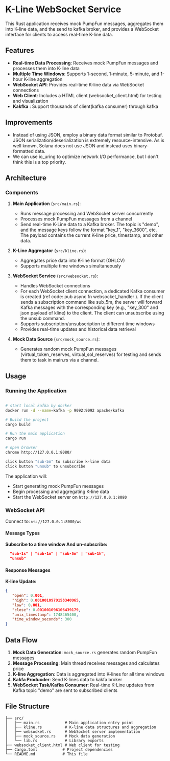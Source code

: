 # K-Line WebSocket Service

This Rust application receives mock PumpFun messages, aggregates them into K-line data, and the send to kafka broker, and provides a WebSocket interface for clients to access real-time K-line data.

## Features

- **Real-time Data Processing**: Receives mock PumpFun messages and processes them into K-line data
- **Multiple Time Windows**: Supports 1-second, 1-minute, 5-minute, and 1-hour K-line aggregation
- **WebSocket API**: Provides real-time K-line data via WebSocket connections
- **Web Client**: Includes a HTML client (websocket_client.html) for testing and visualization
- **Kakfka** : Support thousands of client(kafka consumer) through kafka 

## Improvements

- Instead of using JSON, employ a binary data format similar to Protobuf. JSON serialization/deserialization is extremely resource-intensive. As is well known, Solana does not use JSON and instead uses binary-formatted data.
- We can use io_uring to optimize network I/O performance, but I don't think this is a top priority.


## Architecture

### Components

1. **Main Application** (`src/main.rs`):
   - Runs message processing and WebSocket server concurrently
   - Processes mock PumpFun messages from a channel
   - Send real-time K-Line data to a Kafka broker. The topic is "demo", and the message keys follow the format "key_1", "key_3600", etc. The payload contains the current K-line price, timestamp, and other data.

2. **K-Line Aggregator** (`src/kline.rs`):
   - Aggregates price data into K-line format (OHLCV)
   - Supports multiple time windows simultaneously

3. **WebSocket Service** (`src/websocket.rs`):
   - Handles WebSocket connections
   - For each WebSocket client connection, a dedicated Kafka consumer is created (ref code: pub async fn websocket_handler ). If the client sends a subscription command like sub_5m, the server will forward Kafka messages with the corresponding key (e.g., "key_300" and json payload of kline) to the client. The client can unsubscribe using the unsub command.
   - Supports subscription/unsubscription to different time windows
   - Provides real-time updates and historical data retrieval

4. **Mock Data Source** (`src/mock_source.rs`):
   - Generates random mock PumpFun messages (virtual_token_reserves, virtual_sol_reserves) for testing and sends them to task in main.rs via a channel.

## Usage

### Running the Application

```bash

# start local kafka by docker 
docker run -d --name=kafka -p 9092:9092 apache/kafka

# Build the project
cargo build

# Run the main application
cargo run

# open browser 
chrome http://127.0.0.1:8080/

click button "sub-5m" to subscribe k-line data 
click button "unsub" to unsubscribe 

```

The application will:
- Start generating mock PumpFun messages
- Begin processing and aggregating K-line data
- Start the WebSocket server on `http://127.0.0.1:8080`

### WebSocket API

Connect to: `ws://127.0.0.1:8080/ws`

#### Message Types

**Subscribe to a time window And un-subscribe:**
```json
  "sub-1s" | "sub-1m" | "sub-5m" | "sub-1h",
  "unsub"
```

#### Response Messages

**K-line Update:**
```json
{ 
   "open": 0.001, 
   "high": 0.0010010979158340965, 
   "low": 0.001, 
   "close": 0.001001096106439179, 
   "unix_timestamp": 1748465400, 
   "time_window_seconds": 300 
}
```

## Data Flow

1. **Mock Data Generation**: `mock_source.rs` generates random PumpFun messages
2. **Message Processing**: Main thread receives messages and calculates price
3. **K-line Aggregation**: Data is aggregated into K-lines for all time windows
4. **Kakfa Producder**:  Send K-lines data to kakfa broker
6. **WebSocket Task/Kafka Consumer**: Real-time K-Line updates from Kafka topic "demo" are sent to subscribed clients

## File Structure

```
├── src/
│   ├── main.rs           # Main application entry point 
│   ├── kline.rs          # K-line data structures and aggregation
│   ├── websocket.rs      # WebSocket server implementation
│   ├── mock_source.rs    # Mock data generation
│   └── lib.rs            # Library exports
├── websocket_client.html # Web client for testing
├── Cargo.toml           # Project dependencies
└── README.md            # This file
```
